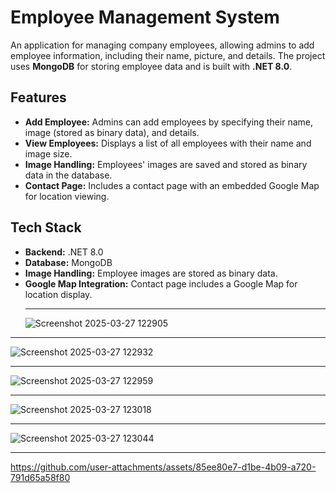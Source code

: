 # Employee Management System

An application for managing company employees, allowing admins to add employee information, including their name, picture, and details. The project uses **MongoDB** for storing employee data and is built with **.NET 8.0**.

## Features

- **Add Employee:** Admins can add employees by specifying their name, image (stored as binary data), and details.
- **View Employees:** Displays a list of all employees with their name and image size.
- **Image Handling:** Employees' images are saved and stored as binary data in the database.
- **Contact Page:** Includes a contact page with an embedded Google Map for location viewing.
  
## Tech Stack

- **Backend:** .NET 8.0
- **Database:** MongoDB
- **Image Handling:** Employee images are stored as binary data.
- **Google Map Integration:** Contact page includes a Google Map for location display.<hr />
![Screenshot 2025-03-27 122905](https://github.com/user-attachments/assets/d825a6ac-4b70-486b-b8fb-a68e008bb234)
---
![Screenshot 2025-03-27 122932](https://github.com/user-attachments/assets/6c2a863d-e3ca-48a3-abb2-f48b979511f3)
***
![Screenshot 2025-03-27 122959](https://github.com/user-attachments/assets/0432f62e-1467-4d26-8230-68f5818c3d3a)
___
![Screenshot 2025-03-27 123018](https://github.com/user-attachments/assets/6201baa0-4919-4c43-aa99-13a14ce3663d)<hr />
![Screenshot 2025-03-27 123044](https://github.com/user-attachments/assets/7718ef17-3e9f-40e5-ba71-1f32a43f7aca)<hr />


https://github.com/user-attachments/assets/85ee80e7-d1be-4b09-a720-791d65a58f80


